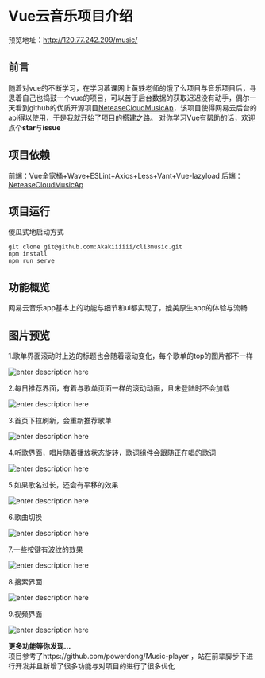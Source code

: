 # **Vue云音乐项目介绍**

预览地址：http://120.77.242.209/music/

## 前言
随着对vue的不断学习，在学习慕课网上黄轶老师的饿了么项目与音乐项目后，寻思着自己也捣鼓一个vue的项目，可以苦于后台数据的获取迟迟没有动手，偶尔一天看到github的优质开源项目[NeteaseCloudMusicAp](https://github.com/Binaryify/NeteaseCloudMusicApi)，该项目使得网易云后台的api得以使用，于是我就开始了项目的搭建之路。
对你学习Vue有帮助的话，欢迎点个**star**与**issue**
## 项目依赖
前端：Vue全家桶+Wave+ESLint+Axios+Less+Vant+Vue-lazyload
后端：[NeteaseCloudMusicAp](https://github.com/Binaryify/NeteaseCloudMusicApi)

## 项目运行
傻瓜式地启动方式
``` Gitbush
git clone git@github.com:Akakiiiiii/cli3music.git
npm install
npm run serve
```
## 功能概览
网易云音乐app基本上的功能与细节和ui都实现了，媲美原生app的体验与流畅

## 图片预览
1.歌单界面滚动时上边的标题也会随着滚动变化，每个歌单的top的图片都不一样

![enter description here](https://s2.ax1x.com/2020/01/02/lt6j0O.gif)

2.每日推荐界面，有着与歌单页面一样的滚动动画，且未登陆时不会加载


![enter description here](https://s2.ax1x.com/2020/01/02/lt6v7D.gif)

3.首页下拉刷新，会重新推荐歌单


![enter description here](https://s2.ax1x.com/2020/01/02/lt6XnK.gif)

4.听歌界面，唱片随着播放状态旋转，歌词组件会跟随正在唱的歌词

![enter description here](https://s2.ax1x.com/2020/01/02/lt6LX6.gif)

5.如果歌名过长，还会有平移的效果

![enter description here](https://s2.ax1x.com/2020/01/02/lt6q6x.gif)

6.歌曲切换

![enter description here](https://s2.ax1x.com/2020/01/02/lt6Ik4.gif)

7.一些按键有波纹的效果

![enter description here](https://s2.ax1x.com/2020/01/02/lt6fmT.gif)

8.搜索界面

![enter description here](https://s2.ax1x.com/2019/12/25/liwUvq.gif)

9.视频界面

![enter description here](https://s2.ax1x.com/2020/01/02/lt6Th9.gif)

**更多功能等你发现...**  
项目参考了https://github.com/powerdong/Music-player ，站在前辈脚步下进行开发并且新增了很多功能与对项目的进行了很多优化
